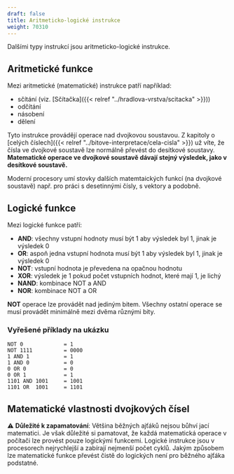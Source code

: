 ```yaml
---
draft: false
title: Aritmeticko-logické instrukce
weight: 70310
---
```


Dalšími typy instrukcí jsou aritmeticko-logické instrukce.

## Aritmetické funkce 

Mezi aritmetické (matematické) instrukce patří například:
- sčítání (viz. [Sčítačka]({{< relref "../hradlova-vrstva/scitacka" >}}))
- odčítání
- násobení
- dělení

Tyto instrukce provádějí operace nad dvojkovou soustavou. Z kapitoly o [celých číslech]({{< relref "../bitove-interpretace/cela-cisla" >}}) už víte, že čísla ve dvojkové soustavě lze normálně převést do desítkové soustavy. **Matematické operace ve dvojkové soustavě dávají stejný výsledek, jako v desítkové soustavě.**

Moderní procesory umí stovky dalších matemtaických funkcí (na dvojkové soustavě) např. pro práci s desetinnými čísly, s vektory a podobně.

## Logické funkce

Mezi logické funkce patří:

- **AND**: všechny vstupní hodnoty musí být 1 aby výsledek byl 1, jinak je výsledek 0
- **OR**: aspoň jedna vstupní hodnota musí být 1 aby výsledek byl 1, jinak je výsledek 0
- **NOT**: vstupní hodnota je převedena na opačnou hodnotu
- **XOR**: výsledek je 1 pokud počet vstupních hodnot, které mají 1, je lichý
- **NAND**: kombinace NOT a AND
- **NOR**: kombinace NOT a OR

**NOT** operace lze provádět nad jediným bitem. Všechny ostatní operace se musí provádět minimálně mezi dvěma různými bity.

### Vyřešené příklady na ukázku

```
NOT 0             = 1
NOT 1111          = 0000
1 AND 1           = 1
1 AND 0           = 0
0 OR 0            = 0
0 OR 1            = 1
1101 AND 1001     = 1001
1101 OR  1001     = 1101
```

## Matematické vlastnosti dvojkových čísel

⚠️ **Důležité k zapamatování**: Většina běžných ajťáků nejsou bůhví jací matematici. Je však důležité si pamatovat, že každá matematická operace v počítači lze provést pouze logickými funkcemi. Logické instrukce jsou v procesorech nejrychlejší a zabírají nejmenší počet cyklů. Jakým způsobem lze matematické funkce převést čistě do logických není pro běžného ajťáka podstatné.